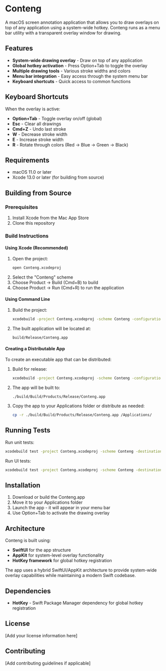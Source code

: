# Conteng

A macOS screen annotation application that allows you to draw overlays on top of any application using a system-wide hotkey. Conteng runs as a menu bar utility with a transparent overlay window for drawing.

## Features

- **System-wide drawing overlay** - Draw on top of any application
- **Global hotkey activation** - Press Option+Tab to toggle the overlay
- **Multiple drawing tools** - Various stroke widths and colors
- **Menu bar integration** - Easy access through the system menu bar
- **Keyboard shortcuts** - Quick access to common functions

## Keyboard Shortcuts

When the overlay is active:
- **Option+Tab** - Toggle overlay on/off (global)
- **Esc** - Clear all drawings
- **Cmd+Z** - Undo last stroke
- **W** - Decrease stroke width
- **E** - Increase stroke width
- **R** - Rotate through colors (Red → Blue → Green → Black)

## Requirements

- macOS 11.0 or later
- Xcode 13.0 or later (for building from source)

## Building from Source

### Prerequisites
1. Install Xcode from the Mac App Store
2. Clone this repository

### Build Instructions

#### Using Xcode (Recommended)
1. Open the project:
   ```bash
   open Conteng.xcodeproj
   ```
2. Select the "Conteng" scheme
3. Choose Product → Build (Cmd+B) to build
4. Choose Product → Run (Cmd+R) to run the application

#### Using Command Line
1. Build the project:
   ```bash
   xcodebuild -project Conteng.xcodeproj -scheme Conteng -configuration Release build
   ```

2. The built application will be located at:
   ```
   build/Release/Conteng.app
   ```

#### Creating a Distributable App
To create an executable app that can be distributed:

1. Build for release:
   ```bash
   xcodebuild -project Conteng.xcodeproj -scheme Conteng -configuration Release -derivedDataPath ./build
   ```

2. The app will be built to:
   ```
   ./build/Build/Products/Release/Conteng.app
   ```

3. Copy the app to your Applications folder or distribute as needed:
   ```bash
   cp -r ./build/Build/Products/Release/Conteng.app /Applications/
   ```

## Running Tests

Run unit tests:
```bash
xcodebuild test -project Conteng.xcodeproj -scheme Conteng -destination 'platform=macOS'
```

Run UI tests:
```bash
xcodebuild test -project Conteng.xcodeproj -scheme Conteng -destination 'platform=macOS' -only-testing:ContengUITests
```

## Installation

1. Download or build the Conteng.app
2. Move it to your Applications folder
3. Launch the app - it will appear in your menu bar
4. Use Option+Tab to activate the drawing overlay

## Architecture

Conteng is built using:
- **SwiftUI** for the app structure
- **AppKit** for system-level overlay functionality
- **HotKey framework** for global hotkey registration

The app uses a hybrid SwiftUI/AppKit architecture to provide system-wide overlay capabilities while maintaining a modern Swift codebase.

## Dependencies

- **HotKey** - Swift Package Manager dependency for global hotkey registration

## License

[Add your license information here]

## Contributing

[Add contributing guidelines if applicable]